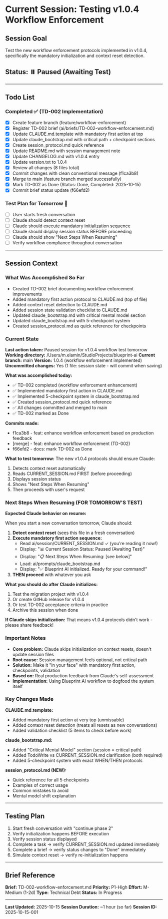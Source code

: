 # Current Session: Testing v1.0.4 Workflow Enforcement

## Session Goal
Test the new workflow enforcement protocols implemented in v1.0.4, specifically the mandatory initialization and context reset detection.

## Status: ⏸️ Paused (Awaiting Test)

---

## Todo List

### Completed ✅ (TD-002 Implementation)
- [x] Create feature branch (feature/workflow-enforcement)
- [x] Register TD-002 brief (ai/briefs/TD-002-workflow-enforcement.md)
- [x] Update CLAUDE.md.template with mandatory first action at top
- [x] Update claude_bootstrap.md with critical path + checkpoint sections
- [x] Create session_protocol.md quick reference
- [x] Update README.md with session management note
- [x] Update CHANGELOG.md with v1.0.4 entry
- [x] Update version.txt to 1.0.4
- [x] Review all changes (8 files total)
- [x] Commit changes with clean conventional message (f1ca3b8)
- [x] Merge to main (feature branch merged successfully)
- [x] Mark TD-002 as Done (Status: Done, Completed: 2025-10-15)
- [x] Commit brief status update (f66efd2)

### Test Plan for Tomorrow 🧪
- [ ] User starts fresh conversation
- [ ] Claude should detect context reset
- [ ] Claude should execute mandatory initialization sequence
- [ ] Claude should display session status BEFORE proceeding
- [ ] Claude should show "Next Steps When Resuming"
- [ ] Verify workflow compliance throughout conversation

---

## Session Context

### What Was Accomplished So Far
- Created TD-002 brief documenting workflow enforcement improvements
- Added mandatory first action protocol to CLAUDE.md (top of file)
- Added context reset detection to CLAUDE.md
- Added session state validation checklist to CLAUDE.md
- Updated claude_bootstrap.md with critical mental model section
- Updated claude_bootstrap.md with 5-checkpoint system
- Created session_protocol.md as quick reference for checkpoints

### Current State
**Last action taken:** Paused session for v1.0.4 workflow test tomorrow
**Working directory:** /Users/m.elamin/StudioProjects/blueprint-ai
**Current branch:** main
**Version:** 1.0.4 (workflow enforcement implemented)
**Uncommitted changes:** Yes (1 file: session state - will commit when saving)

**What was accomplished today:**
- ✅ TD-002 completed (workflow enforcement enhancement)
- ✅ Implemented mandatory first action in CLAUDE.md
- ✅ Implemented 5-checkpoint system in claude_bootstrap.md
- ✅ Created session_protocol.md quick reference
- ✅ All changes committed and merged to main
- ✅ TD-002 marked as Done

**Commits made:**
- f1ca3b8 - feat: enhance workflow enforcement based on production feedback
- [merge] - feat: enhance workflow enforcement (TD-002)
- f66efd2 - docs: mark TD-002 as Done

**What to test tomorrow:**
The new v1.0.4 protocols should ensure Claude:
1. Detects context reset automatically
2. Reads CURRENT_SESSION.md FIRST (before proceeding)
3. Displays session status
4. Shows "Next Steps When Resuming"
5. Then proceeds with user's request

### Next Steps When Resuming (FOR TOMORROW'S TEST)

**Expected Claude behavior on resume:**

When you start a new conversation tomorrow, Claude should:

1. **Detect context reset** (sees this file in a fresh conversation)
2. **Execute mandatory first action sequence:**
   - Read ai/session/CURRENT_SESSION.md ✓ (you're reading it now!)
   - Display: "📊 Current Session Status: Paused (Awaiting Test)"
   - Display: "📋 Next Steps When Resuming: [see below]"
   - Load: ai/prompts/claude_bootstrap.md
   - Display: "✅ Blueprint AI initialized. Ready for your command!"
3. **THEN proceed** with whatever you ask

**What you should do after Claude initializes:**

1. Test the migration project with v1.0.4
2. Or create GitHub release for v1.0.4
3. Or test TD-002 acceptance criteria in practice
4. Archive this session when done

**If Claude skips initialization:** That means v1.0.4 protocols didn't work - please share feedback!

### Important Notes
- **Core problem:** Claude skips initialization on context resets, doesn't update session files
- **Root cause:** Session management feels optional, not critical path
- **Solution:** Make it "in your face" with mandatory first action, checkpoints, validation
- **Based on:** Real production feedback from Claude's self-assessment
- **Implementation:** Using Blueprint AI workflow to dogfood the system itself

### Key Changes Made

**CLAUDE.md.template:**
- Added mandatory first action at very top (unmissable)
- Added context reset detection (treats all resets as new conversations)
- Added validation checklist (5 items to check before work)

**claude_bootstrap.md:**
- Added "Critical Mental Model" section (session = critical path)
- Added TodoWrite vs CURRENT_SESSION.md clarification (both required)
- Added 5-checkpoint system with exact WHEN/THEN protocols

**session_protocol.md (NEW):**
- Quick reference for all 5 checkpoints
- Examples of correct usage
- Common mistakes to avoid
- Mental model shift explanation

---

## Testing Plan

1. Start fresh conversation with "continue phase 2"
2. Verify initialization happens BEFORE execution
3. Verify session status displayed
4. Complete a task → verify CURRENT_SESSION.md updated immediately
5. Complete a brief → verify status changes to "Done" immediately
6. Simulate context reset → verify re-initialization happens

---

## Brief Reference

**Brief:** TD-002-workflow-enforcement.md
**Priority:** P1-High
**Effort:** M-Medium (1-2d)
**Type:** Technical Debt
**Status:** In Progress

---

**Last Updated:** 2025-10-15
**Session Duration:** ~1 hour (so far)
**Session ID:** 2025-10-15-001
